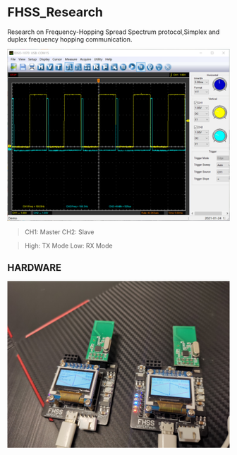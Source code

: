 # FHSS_Research
Research on Frequency-Hopping Spread Spectrum protocol,Simplex and duplex frequency hopping communication.

![image](https://github.com/FASTSHIFT/FHSS_Research/blob/main/Image/waveform.png)
> CH1: Master
> CH2: Slave

> High: TX Mode
> Low: RX Mode

## HARDWARE
![image](https://github.com/FASTSHIFT/FHSS_Research/blob/main/Image/test_fhss_duplex.jpg)
